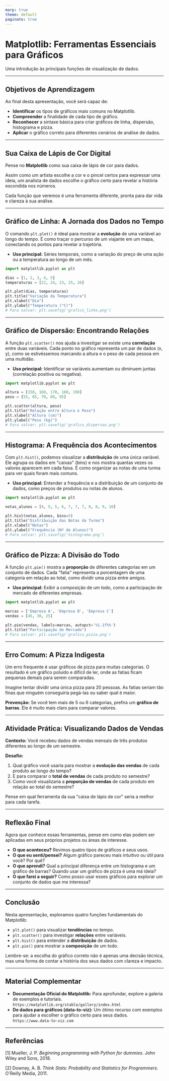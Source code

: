 ```yaml
---
marp: true
theme: default
paginate: true
--- 
```


# Matplotlib: Ferramentas Essenciais para Gráficos

Uma introdução às principais funções de visualização de dados.

---

## Objetivos de Aprendizagem

Ao final desta apresentação, você será capaz de:

* **Identificar** os tipos de gráficos mais comuns no Matplotlib.
* **Compreender** a finalidade de cada tipo de gráfico.
* **Reconhecer** a sintaxe básica para criar gráficos de linha, dispersão, histograma e pizza.
* **Aplicar** o gráfico correto para diferentes cenários de análise de dados.

---

## Sua Caixa de Lápis de Cor Digital

Pense no **Matplotlib** como sua caixa de lápis de cor para dados.

Assim como um artista escolhe a cor e o pincel certos para expressar uma ideia, um analista de dados escolhe o gráfico certo para revelar a história escondida nos números.

Cada função que veremos é uma ferramenta diferente, pronta para dar vida e clareza à sua análise.

---

## Gráfico de Linha: A Jornada dos Dados no Tempo

O comando `plt.plot()` é ideal para mostrar a **evolução** de uma variável ao longo do tempo. É como traçar o percurso de um viajante em um mapa, conectando os pontos para revelar a trajetória.

* **Uso principal:** Séries temporais, como a variação do preço de uma ação ou a temperatura ao longo de um mês.

```python
import matplotlib.pyplot as plt

dias = [1, 2, 3, 4, 5]
temperaturas = [22, 24, 23, 25, 26]

plt.plot(dias, temperaturas)
plt.title("Variação da Temperatura")
plt.xlabel("Dia")
plt.ylabel("Temperatura (°C)")
# Para salvar: plt.savefig('grafico_linha.png')
```

---

## Gráfico de Dispersão: Encontrando Relações

A função `plt.scatter()` nos ajuda a investigar se existe uma **correlação** entre duas variáveis. Cada ponto no gráfico representa um par de dados (x, y), como se estivéssemos marcando a altura e o peso de cada pessoa em uma multidão.

* **Uso principal:** Identificar se variáveis aumentam ou diminuem juntas (correlação positiva ou negativa).

```python
import matplotlib.pyplot as plt

altura = [150, 160, 170, 180, 190]
peso = [55, 65, 70, 80, 95]

plt.scatter(altura, peso)
plt.title("Relação entre Altura e Peso")
plt.xlabel("Altura (cm)")
plt.ylabel("Peso (kg)")
# Para salvar: plt.savefig('grafico_dispersao.png')
```

---

## Histograma: A Frequência dos Acontecimentos

Com `plt.hist()`, podemos visualizar a **distribuição** de uma única variável. Ele agrupa os dados em "caixas" (bins) e nos mostra quantas vezes os valores aparecem em cada faixa. É como organizar as notas de uma turma para ver quais foram mais comuns.

* **Uso principal:** Entender a frequência e a distribuição de um conjunto de dados, como preços de produtos ou notas de alunos.

```python
import matplotlib.pyplot as plt

notas_alunos = [4, 5, 5, 6, 7, 7, 7, 8, 8, 9, 10]

plt.hist(notas_alunos, bins=5)
plt.title("Distribuição das Notas da Turma")
plt.xlabel("Notas")
plt.ylabel("Frequência (Nº de Alunos)")
# Para salvar: plt.savefig('histograma.png')
```

---

## Gráfico de Pizza: A Divisão do Todo

A função `plt.pie()` mostra a **proporção** de diferentes categorias em um conjunto de dados. Cada "fatia" representa a porcentagem de uma categoria em relação ao total, como dividir uma pizza entre amigos.

* **Uso principal:** Exibir a composição de um todo, como a participação de mercado de diferentes empresas.

```python
import matplotlib.pyplot as plt

marcas = ['Empresa A', 'Empresa B', 'Empresa C']
vendas = [45, 30, 25]

plt.pie(vendas, labels=marcas, autopct='%1.1f%%')
plt.title("Participação de Mercado")
# Para salvar: plt.savefig('grafico_pizza.png')
```

---

## Erro Comum: A Pizza Indigesta

Um erro frequente é usar gráficos de pizza para muitas categorias. O resultado é um gráfico poluído e difícil de ler, onde as fatias ficam pequenas demais para serem comparadas.

Imagine tentar dividir uma única pizza para 20 pessoas. As fatias seriam tão finas que ninguém conseguiria pegá-las ou saber qual é maior.

**Prevenção:** Se você tem mais de 5 ou 6 categorias, prefira um **gráfico de barras**. Ele é muito mais claro para comparar valores.

---

## Atividade Prática: Visualizando Dados de Vendas

**Contexto:** Você recebeu dados de vendas mensais de três produtos diferentes ao longo de um semestre.

**Desafio:**
1.  Qual gráfico você usaria para mostrar a **evolução das vendas** de cada produto ao longo do tempo?
2.  E para comparar o **total de vendas** de cada produto no semestre?
3.  Como você visualizaria a **proporção de vendas** de cada produto em relação ao total do semestre?

Pense em qual ferramenta da sua "caixa de lápis de cor" seria a melhor para cada tarefa.

---

## Reflexão Final

Agora que conhece essas ferramentas, pense em como elas podem ser aplicadas em seus próprios projetos ou áreas de interesse.

* **O que aconteceu?** Revimos quatro tipos de gráficos e seus usos.
* **O que eu senti/pensei?** Algum gráfico pareceu mais intuitivo ou útil para você? Por quê?
* **O que aprendi?** Qual a principal diferença entre um histograma e um gráfico de barras? Quando usar um gráfico de pizza é uma má ideia?
* **O que farei a seguir?** Como posso usar esses gráficos para explorar um conjunto de dados que me interessa?

---

## Conclusão

Nesta apresentação, exploramos quatro funções fundamentais do Matplotlib:

* `plt.plot()` para visualizar **tendências** no tempo.
* `plt.scatter()` para investigar **relações** entre variáveis.
* `plt.hist()` para entender a **distribuição** de dados.
* `plt.pie()` para mostrar a **composição** de um todo.

Lembre-se: a escolha do gráfico correto não é apenas uma decisão técnica, mas uma forma de contar a história dos seus dados com clareza e impacto.

---

## Material Complementar

* **Documentação Oficial do Matplotlib:** Para aprofundar, explore a galeria de exemplos e tutoriais.
    `https://matplotlib.org/stable/gallery/index.html`
* **De dados para gráficos (data-to-viz):** Um ótimo recurso com exemplos para ajudar a escolher o gráfico certo para seus dados.
    `https://www.data-to-viz.com`

---

## Referências

[1] Mueller, J. P. *Beginning programming with Python for dummies*. John Wiley and Sons, 2018.

[2] Downey, A. B. *Think Stats: Probability and Statistics for Programmers*. O'Reilly Media, 2011.